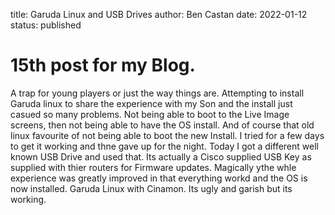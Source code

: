 title: Garuda Linux and USB Drives
author: Ben Castan
date: 2022-01-12
status: published

# 15th post for my Blog.
A trap for young players or just the way things are.
Attempting to install Garuda linux to share the experience with my Son and the install 
just casued so many problems. Not being able to boot to the Live Image screens, then not being able to have the OS install. And of course that old linux favourite of not being able to boot the new Install.
I tried for a few days to get it working and thne gave up for the night.
Today I got a different well known USB Drive and used that. Its actually a Cisco supplied USB Key as supplied with thier routers for Firmware updates. Magically ythe whle experience was greatly improved in that everything workd and the OS is now installed. 
Garuda Linux with Cinamon. Its ugly and garish but its working.